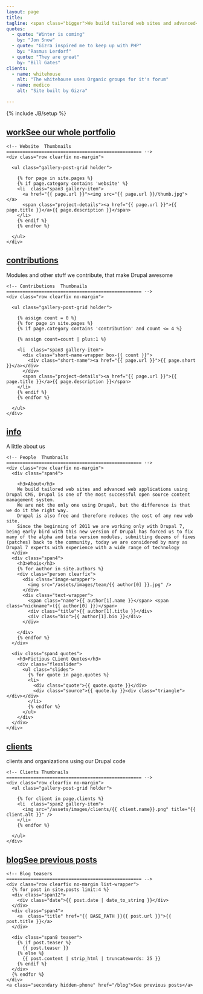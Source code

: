 ```yaml
---
layout: page
title:
tagline: <span class="bigger">We build tailored web sites and advanced</span> <br /> <span class="smaller">web applications using Drupal</span>
quotes:
  - quote: "Winter is coming"
    by: "Jon Snow"
  - quote: "Gizra inspired me to keep up with PHP"
    by: "Rasmus Lerdorf"
  - quote: "They are great"
    by: "Bill Gates"
clients:
  - name: whitehouse
    alt: "The whitehouse uses Organic groups for it's forum"
  - name: medico
    alt: "Site built by Gizra"

---
```

{% include JB/setup %}

<div class="row gallery-row websites-row"><!-- Begin Websites Row -->

  <div class="span12">
    <h2 class="title-bg"><a class="primary" href="#work">work</a><a class="secondary hidden-phone" href="/portfolio">See our whole portfolio</a></h2>

    <!-- Website  Thumbnails
    ================================================== -->
    <div class="row clearfix no-margin">

      <ul class="gallery-post-grid holder">

        {% for page in site.pages %}
        {% if page.category contains 'website' %}
        <li  class="span3 gallery-item">
          <a href="{{ page.url }}"><img src="{{ page.url }}/thumb.jpg"></a>
          <span class="project-details"><a href="{{ page.url }}">{{ page.title }}</a>{{ page.description }}</span>
        </li>
        {% endif %}
        {% endfor %}

      </ul>
    </div>
  </div>

</div><!-- End Websites Row -->

<div class="row gallery-row contributions-row"><!-- Begin Contributions Row -->

  <div class="span12">
    <h2 class="title-bg"><a class="primary" href="#contributions">contributions</a></h2>
    <div class="secondary-title hidden-phone">Modules and other stuff we contribute, that make Drupal awesome</div>

    <!-- Contributions  Thumbnails
    ================================================== -->
    <div class="row clearfix no-margin">

      <ul class="gallery-post-grid holder">

        {% assign count = 0 %}
        {% for page in site.pages %}
        {% if page.category contains 'contribution' and count <= 4 %}

        {% assign count=count | plus:1 %}

        <li  class="span3 gallery-item">
          <div class="short-name-wrapper box-{{ count }}">
            <div class="short-name"><a href="{{ page.url }}">{{ page.short }}</a></div>
          </div>
          <span class="project-details"><a href="{{ page.url }}">{{ page.title }}</a>{{ page.description }}</span>
        </li>
        {% endif %}
        {% endfor %}

      </ul>
    </div>
  </div>

</div><!-- End Contributions Row -->

<div class="row gallery-row info-row"><!-- Begin Info Row -->

  <div class="span12">
    <h2 class="title-bg"><a class="primary" href="#info">info</a></h2>
    <div class="secondary-title hidden-phone">A little about us</div>

    <!-- People  Thumbnails
    ================================================== -->
    <div class="row clearfix no-margin">
      <div class="span4">

        <h3>About</h3>
        We build tailored web sites and advanced web applications using Drupal CMS, Drupal is one of the most successful open source content management system.
        We are not the only one using Drupal, but the difference is that we do it the right way.
        Drupal is also free and therefore reduces the cost of any new web site.
        Since the beginning of 2011 we are working only with Drupal 7, being early bird with this new version of Drupal has forced us to fix many of the alpha and beta version modules, submitting dozens of fixes (patches) back to the community, today we are considered by many as Drupal 7 experts with experience with a wide range of technology
      </div>
      <div class="span4">
        <h3>Whois</h3>
        {% for author in site.authors %}
        <div class="person clearfix">
          <div class="image-wrapper">
            <img src="/assets/images/team/{{ author[0] }}.jpg" />
          </div>
          <div class="text-wrapper">
            <span class="name">{{ author[1].name }}</span> <span class="nickname">({{ author[0] }})</span>
            <div class="title">{{ author[1].title }}</div>
            <div class="bio">{{ author[1].bio }}</div>
          </div>

        </div>
        {% endfor %}
      </div>

      <div class="span4 quotes">
        <h3>Fictious CLient Quotes</h3>
        <div class="flexslider">
          <ul class="slides">
            {% for quote in page.quotes %}
            <li>
              <div class="quote">{{ quote.quote }}</div>
              <div class="source">{{ quote.by }}<div class="triangle"></div></div>
            </li>
            {% endfor %}
          </ul>
        </div>
      </div>
    </div>
  </div>

</div><!-- End Info Row -->

<div class="row gallery-row info-row"><!-- Begin Clients Row -->

  <div class="span12">
    <h2 class="title-bg"><a class="primary" href="#clients">clients</a></h2>
    <div class="secondary-title hidden-phone">clients and organizations using our Drupal code</div>

    <!-- Clients Thumbnails
    ================================================== -->
    <div class="row clearfix no-margin">
      <ul class="gallery-post-grid holder">

        {% for client in page.clients %}
        <li  class="span2 gallery-item">
          <img src="/assets/images/clients/{{ client.name}}.png" title="{{ client.alt }}" />
        </li>
        {% endfor %}

      </ul>
    </div>
  </div>

</div><!-- End Clients Row -->

<div class="row gallery-row blog-row"><!-- Begin Blog Row -->
  <div class="span12">
    <h2 class="title-bg"><a class="primary" href="#blog">blog</a><a class="secondary hidden-phone" href="/blog">See previous posts</a></h2>

    <!-- Blog teasers
    ================================================== -->
    <div class="row clearfix no-margin list-wrapper">
      {% for post in site.posts limit:4 %}
      <div class="span12">
        <div class="date">{{ post.date | date_to_string }}</div>
      </div>
      <div class="span4">
        <a  class="title" href="{{ BASE_PATH }}{{ post.url }}">{{ post.title }}</a>
      </div>

      <div class="span8 teaser">
        {% if post.teaser %}
          {{ post.teaser }}
        {% else %}
          {{ post.content | strip_html | truncatewords: 25 }}
        {% endif %}
      </div>
      {% endfor %}
    </div>
    <a class="secondary hidden-phone" href="/blog">See previous posts</a>
  </div>
</div><!-- End Blog Row -->
